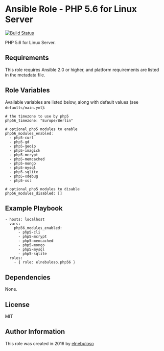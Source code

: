 # Ansible Role - PHP 5.6 for Linux Server

[![Build Status](https://travis-ci.org/elnebuloso/ansible-role-php56.svg?branch=master)](https://travis-ci.org/elnebuloso/ansible-role-php56)

PHP 5.6 for Linux Server.

## Requirements

This role requires Ansible 2.0 or higher, and platform requirements are listed in the metadata file.

## Role Variables

Available variables are listed below, along with default values (see `defaults/main.yml`):

```
# the timezone to use by php5
php56_timezone: "Europe/Berlin"

# optional php5 modules to enable
php56_modules_enabled:
  - php5-curl
  - php5-gd
  - php5-geoip
  - php5-imagick
  - php5-mcrypt
  - php5-memcached
  - php5-mongo
  - php5-mysql
  - php5-sqlite
  - php5-xdebug
  - php5-xsl

# optional php5 modules to disable
php56_modules_disabled: []
```

## Example Playbook

```
- hosts: localhost
  vars:
    php56_modules_enabled:
      - php5-cli
      - php5-mcrypt
      - php5-memcached
      - php5-mongo
      - php5-mysql
      - php5-sqlite
  roles:
    - { role: elnebuloso.php56 }
```

## Dependencies

None.

##  License

MIT

##  Author Information

This role was created in 2016 by [elnebuloso](https://github.com/elnebuloso/)